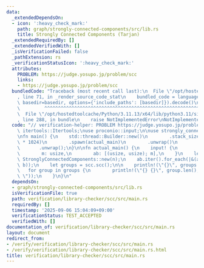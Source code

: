 ```yaml
---
data:
  _extendedDependsOn:
  - icon: ':heavy_check_mark:'
    path: graph/strongly-connected-components/src/lib.rs
    title: Strongly Connected Components (Tarjan)
  _extendedRequiredBy: []
  _extendedVerifiedWith: []
  _isVerificationFailed: false
  _pathExtension: rs
  _verificationStatusIcon: ':heavy_check_mark:'
  attributes:
    PROBLEM: https://judge.yosupo.jp/problem/scc
    links:
    - https://judge.yosupo.jp/problem/scc
  bundledCode: "Traceback (most recent call last):\n  File \"/opt/hostedtoolcache/Python/3.11.13/x64/lib/python3.11/site-packages/onlinejudge_verify/documentation/build.py\"\
    , line 71, in _render_source_code_stat\n    bundled_code = language.bundle(stat.path,\
    \ basedir=basedir, options={'include_paths': [basedir]}).decode()\n          \
    \         ^^^^^^^^^^^^^^^^^^^^^^^^^^^^^^^^^^^^^^^^^^^^^^^^^^^^^^^^^^^^^^^^^^^^^^^^^^^^^^^^^\n\
    \  File \"/opt/hostedtoolcache/Python/3.11.13/x64/lib/python3.11/site-packages/onlinejudge_verify/languages/rust.py\"\
    , line 288, in bundle\n    raise NotImplementedError\nNotImplementedError\n"
  code: "// verification-helper: PROBLEM https://judge.yosupo.jp/problem/scc\n\nuse\
    \ itertools::Itertools;\nuse proconio::input;\n\nuse strongly_connected_components::StronglyConnectedComponents;\n\
    \nfn main() {\n    std::thread::Builder::new()\n        .stack_size(64 * 1024\
    \ * 1024)\n        .spawn(actual_main)\n        .unwrap()\n        .join()\n \
    \       .unwrap();\n}\n\nfn actual_main() {\n    input! {\n        n: usize,\n\
    \        m: usize,\n        ab: [(usize, usize); m],\n    }\n    let mut scc =\
    \ StronglyConnectedComponents::new(n);\n    ab.iter().for_each(|&(a, b)| scc.add_edge(a,\
    \ b));\n    let groups = scc.scc();\n\n    println!(\"{}\", groups.len());\n \
    \   for group in groups {\n        println!(\"{} {}\", group.len(), group.iter().join(\"\
    \ \"));\n    }\n}\n"
  dependsOn:
  - graph/strongly-connected-components/src/lib.rs
  isVerificationFile: true
  path: verification/library-checker/scc/src/main.rs
  requiredBy: []
  timestamp: '2025-09-06 15:04:09+09:00'
  verificationStatus: TEST_ACCEPTED
  verifiedWith: []
documentation_of: verification/library-checker/scc/src/main.rs
layout: document
redirect_from:
- /verify/verification/library-checker/scc/src/main.rs
- /verify/verification/library-checker/scc/src/main.rs.html
title: verification/library-checker/scc/src/main.rs
---
```

